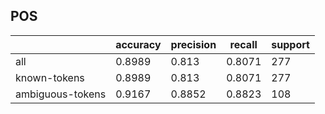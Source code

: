 
## POS

|                  | accuracy | precision | recall | support |
|------------------|----------|-----------|--------|---------|
| all              | 0.8989   | 0.813     | 0.8071 | 277     |
| known-tokens     | 0.8989   | 0.813     | 0.8071 | 277     |
| ambiguous-tokens | 0.9167   | 0.8852    | 0.8823 | 108     |

